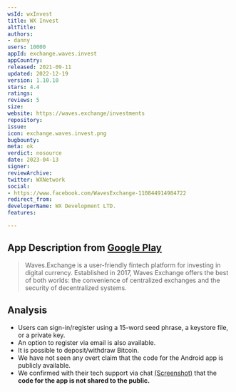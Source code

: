 ```yaml
---
wsId: wxInvest
title: WX Invest
altTitle: 
authors:
- danny
users: 10000
appId: exchange.waves.invest
appCountry: 
released: 2021-09-11
updated: 2022-12-19
version: 1.10.10
stars: 4.4
ratings: 
reviews: 5
size: 
website: https://waves.exchange/investments
repository: 
issue: 
icon: exchange.waves.invest.png
bugbounty: 
meta: ok
verdict: nosource
date: 2023-04-13
signer: 
reviewArchive: 
twitter: WXNetwork
social:
- https://www.facebook.com/WavesExchange-110844914984722
redirect_from: 
developerName: WX Development LTD.
features: 

---
```


## App Description from [Google Play](https://play.google.com/store/apps/details?id=exchange.waves.invest) 

> Waves.Exchange is a user-friendly fintech platform for investing in digital currency. Established in 2017, Waves Exchange offers the best of both worlds: the convenience of centralized exchanges and the security of decentralized systems.

## Analysis 

- Users can sign-in/register using a 15-word seed phrase, a keystore file, or a private key. 
- An option to register via email is also available. 
- It is possible to deposit/withdraw Bitcoin. 
- We have not seen any overt claim that the code for the Android app is publicly available. 
- We confirmed with their tech support via chat [(Screenshot)](https://twitter.com/BitcoinWalletz/status/1648569893397344256) that the **code for the app is not shared to the public.** 


